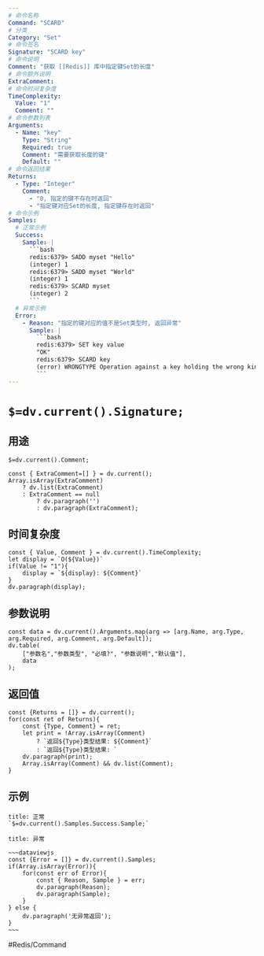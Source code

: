 ```yaml
---
# 命令名称
Command: "SCARD"
# 分类
Category: "Set"
# 命令签名
Signature: "SCARD key"
# 命令说明
Comment: "获取 [[Redis]] 库中指定键Set的长度"
# 命令额外说明
ExtraComment:
# 命令时间复杂度
TimeComplexity:
  Value: "1"
  Comment: ""
# 命令参数列表
Arguments:
  - Name: "key"
    Type: "String"
    Required: true
    Comment: "需要获取长度的键"
    Default: ""
# 命令返回结果
Returns:
  - Type: "Integer"
    Comment:
      - "0, 指定的键不存在时返回"
      - "指定键对应Set的长度, 指定键存在时返回"
# 命令示例
Samples:
  # 正常示例
  Success:
    Sample: |
      ```bash
      redis:6379> SADD myset "Hello"
      (integer) 1
      redis:6379> SADD myset "World"
      (integer) 1
      redis:6379> SCARD myset
      (integer) 2
      ```
  # 异常示例
  Error:
    - Reason: "指定的键对应的值不是Set类型时, 返回异常"
      Sample: |
        ```bash
        redis:6379> SET key value
        "OK"
        redis:6379> SCARD key
        (error) WRONGTYPE Operation against a key holding the wrong kind of value
        ``` 
---
```


# `$=dv.current().Signature;`

## 用途
`$=dv.current().Comment;`

```dataviewjs
const { ExtraComment=[] } = dv.current();
Array.isArray(ExtraComment) 
	? dv.list(ExtraComment) 
	: ExtraComment == null 
		? dv.paragraph('') 
		: dv.paragraph(ExtraComment);
```

## 时间复杂度
```dataviewjs
const { Value, Comment } = dv.current().TimeComplexity;
let display = `O(${Value})`
if(Value != "1"){
	display = `${display}: ${Comment}`
}
dv.paragraph(display);
```

## 参数说明
```dataviewjs
const data = dv.current().Arguments.map(arg => [arg.Name, arg.Type, arg.Required, arg.Comment, arg.Default]);
dv.table(
	["参数名","参数类型", "必填?", "参数说明","默认值"],
	data
);
```

## 返回值
```dataviewjs
const {Returns = []} = dv.current();
for(const ret of Returns){
	const {Type, Comment} = ret;
	let print = !Array.isArray(Comment) 
		? `返回${Type}类型结果: ${Comment}`
		: `返回${Type}类型结果: `
	dv.paragraph(print);
	Array.isArray(Comment) && dv.list(Comment);
}
```

## 示例
```ad-success
title: 正常
`$=dv.current().Samples.Success.Sample;`
```

```ad-danger
title: 异常

~~~dataviewjs
const {Error = []} = dv.current().Samples;
if(Array.isArray(Error)){
	for(const err of Error){
		const { Reason, Sample } = err;
		dv.paragraph(Reason);
		dv.paragraph(Sample);
	}
} else {
	dv.paragraph('无异常返回');
}
~~~

```

#Redis/Command 